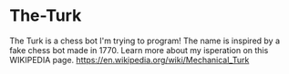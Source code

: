 # The-Turk
The Turk is a chess bot I'm trying to program!
The name is inspired by a fake chess bot made in 1770. 
Learn more about my isperation on this WIKIPEDIA page.
https://en.wikipedia.org/wiki/Mechanical_Turk
